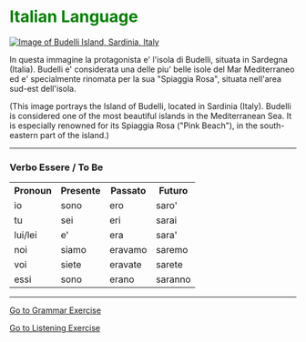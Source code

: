 <h1 style="color:green;">Italian Language</h1>

 <p>
   <a href="https://upload.wikimedia.org/wikipedia/commons/0/08/Spiaggia_rosa%2C_isola_di_budelli%2C_sardegna.jpg" 
 title="Budelli Island">
     
 <img class="imgLeft"
 src="https://upload.wikimedia.org/wikipedia/commons/0/08/Spiaggia_rosa%2C_isola_di_budelli%2C_sardegna.jpg" alt="Image of   Budelli Island, Sardinia, Italy">
 
 </a>

<p lang="it"> In questa immagine la protagonista e' l'isola di Budelli, situata in Sardegna (Italia). Budelli e' considerata una delle piu' belle isole del Mar Mediterraneo ed e' specialmente rinomata per la sua "Spiaggia Rosa", situata nell'area sud-est dell'isola. </p>

<p lang="en">(This image portrays the Island of Budelli, located in Sardinia (Italy). Budelli is considered one of the most beautiful islands in the Mediterranean Sea. It is especially renowned for its Spiaggia Rosa ("Pink Beach"), in the south-eastern part of the island.) </p> 
 
 <p style="clear:both;"></p>
 

  <hr>
  
<p>
 <h3> Verbo Essere / To Be </h3>
  <table lang="it">
  <tr> <th>Pronoun</th> <th>Presente</th> <th>Passato</th>  <th> Futuro</th> </tr>
  <tr><td>io</td><td>sono</td><td>ero</td><td>saro'</td></tr>
  <tr><td>tu</td><td>sei</td><td>eri</td><td>sarai</td></tr>
  <tr><td>lui/lei</td><td>e'</td><td>era</td><td>sara'</td></tr>
  <tr><td>noi</td><td>siamo</td><td>eravamo</td><td>saremo</td></tr>
  <tr><td>voi</td><td>siete</td><td>eravate</td><td>sarete</td></tr>
  <tr><td>essi</td><td>sono</td><td>erano</td><td>saranno</td></tr>
  </table>
</p>

  <hr>


<p>
<a style="float:right:" href="practice.html" class="btn2">Go to Grammar Exercise</a>
</p>
<div style="clear.both;"> </div>

<p>
<a style="float:right:" href="listening_exercise.html" class="btn2">Go to Listening Exercise</a>
</p>
<div style="clear.both;"> </div>
